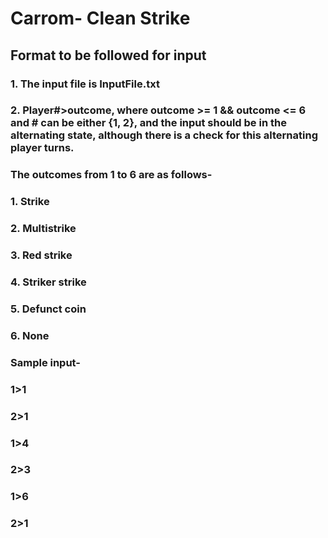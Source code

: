 # Carrom- Clean Strike
## Format to be followed for input

### 1. The input file is InputFile.txt

### 2. Player#>outcome, where outcome >= 1 && outcome <= 6 and # can be either {1, 2}, and the input should be in the alternating state, although there is a check for this alternating player turns.
### The outcomes from 1 to 6 are as follows-
### 1. Strike

### 2. Multistrike

### 3. Red strike

### 4. Striker strike

### 5. Defunct coin

### 6. None

### Sample input- 
### 1>1
### 2>1
### 1>4
### 2>3
### 1>6
### 2>1

